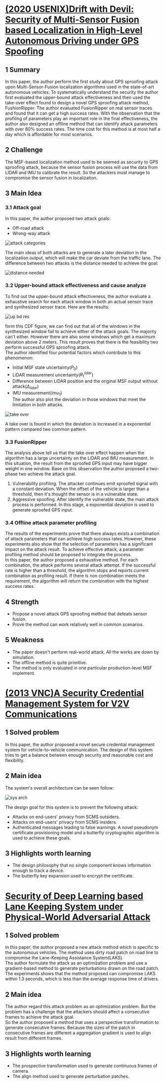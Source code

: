 # [(2020 USENIX)Drift with Devil: Security of Multi-Sensor Fusion based Localization in High-Level Autonomous Driving under GPS Spoofing](https://arxiv.org/pdf/2006.10318)
## 1 Summary
In this paper, the author perform the first study about GPS sproofing attack upon Multi-Sensor-Fusion localization algorithms used in the state-of-art autonomous vehicles. To systematically understand the security the author first evaluated the upper-bound attack effectiveness and then used the take-over effect found to design a novel GPS sproofing attack method, FushionRipper. The author evaluated FusionRipper on real sensor traces and found that it can get a high success rates. With the observation that the profiling of parameters play an important role in the final effectiveness, the author also designed an offline method that can identify attack parameters with over 80% success rates. The time cost for this method is at most half a day which is affordable for most scenarios.
## 2 Challenge
The MSF-based localization method used to be seemed as security to GPS sproofing attack, because the sensor fusion process will use the data from LIDAR and IMU to calibrate the result. So the attackers must manage to compromise the sensor fusion in localization.
## 3 Main Idea
### 3.1 Attack goal
In this paper, the author proposed two attack goals:
* Off-road attack
* Wrong-way attack

![attack categories](../images/wk2_cate.png)

The main ideas of both attacks are to generate a later deviation in the localization output, which will make the car deviate from the traffic lane. The difference between two attacks is the distance needed to achieve the goal:  

![distance needed](../images/wk2_atk_gal.png)

### 3.2 Upper-bound attack effectiveness and cause analyze
To find out the upper-bound attack effectiveness, the author evaluate a exhaustive search for each attack window in both an actual sensor trace and synthesized sensor trace. Here are the results:  

![up bd res](../images/wk2_up_res.png)

form this CDF figure, we can find out that all of the windows in the synthesized window fail to achieve either of the attack goals. The majority can't either. However there are also some windows which get a maximum deviation above 2 meters. This result proves that there is the feasibility two perform successful GPS sproofing attack.  
The author identified four potential factors which contribute to this phenomenon:

* Initial MSF state uncertainty($P_0$)
* LiDAR measurement uncertainty($R_1^{lidar}$)
* Difference between LiDAR position and the original MSF output without attack($\Delta_{lidar}$)
* IMU measurement($imu_1$)  
The author also plot the deviation in those windows that meet the limitation in both attacks.

![take over](../images/wk2_take_over.png)  

A take over is found in which the deviation is increased in a exponential pattern compared two common pattern.
### 3.3  FusionRipper
The analysis above tell us that the take over effect happen when the algorithm has a large uncertainty on the LiDAR and IMU measurement. In this situation, the result from the sproofed GPS input may have bigger weight in one window. Base on this observation the author proposed a two-phase two achieve the attack goal.
1. Vulnerability profiling. The attacker continues emit sproofed signal with a constant deviation. When the offset of the vehicle is larger than a threshold, then it's thought the sensor is in a vulnerable state.
2. Aggressive spoofing. After identify the vulnerable state, the main attack process is performed. In this stage, a exponential deviation is used to generate sproofed GPS input.
### 3.4 Offline attack parameter profiling
The results of the experiments prove that there always exists a combination of attack parameters that can achieve high success rates. However, these experiments also show that the selection of parameters has a significant impact on the attack result. To achieve effective attack, a parameter profiling method should be proposed to integrate the process.  
In this paper, the author proposed a exhaustive method. For each combination, the attack performs several attack attempt. If the successful rate is higher than a threshold, the algorithm stops and reports current combination as profiling result. If there is non combination meets the requirement, the algorithm will return the combination with the highest success rates.

## 4 Strength
* Propose a novel attack GPS sproofing method that defeats sensor fusion.
* Prove the method can work relatively well in common scenarios.
## 5 Weakness
* The paper doesn't perform real-world attack. All the works are down by simulation.
* The offline method is quite primitive.
* The method is only evaluated in one particular production-level MSF implement.

# [(2013 VNC)A Security Credential Management System for V2V Communications](https://www.researchgate.net/profile/William_Whyte/publication/271554151_A_security_credential_management_system_for_V2V_communications/links/566aeefe08ae1a797e396777.pdf)
## 1 Solved problem
In this paper, the author proposed a novel secure credential management system for vehicle-to-vehicle communication. The design of this system tries to get a balance between enough security and reasonable cost and flexibility.
## 2 Main idea
The system's overall architecture can be seen follow:  

![sys arch](../images/wk2_v2v_arc.png)

The design goal for this system is to prevent the following attack:
* Attacks on end-users' privacy from SCMS outsiders.
* Attacks on end-users' privacy from SCMS insiders.
* Authenticated messages leading to false warnings.
A novel pseudonym certificate provisioning model and a butterfly cryptographic algorithm is used to achieve these goals.  
## 3 Highlights worth learning
* The design philosophy that no single component knows information enough to track a device.
* The butterfly key expansion used to encrypt the certificate.

# [Security of Deep Learning based Lane Keeping System under Physical-World Adversarial Attack](https://arxiv.org/pdf/2003.01782)
## 1 Solved problem
In this paper, the author proposed a new attack method which is specific to the autonomous vehicles. The method uses dirty road patch on road line to compromise the Lane-Keeping Assistance System(LAKS).  
The author formulate the attack as an optimization problem and use a gradient-based method to generate perturbations drawn on the road patch.  
The experiments shows that the method proposed can compromise LAKS within 1.3 seconds, which is less than the average response time of drivers.

## 2 Main idea
The author regard this attack problem as an optimization problem. But the problem has a challenge that the attackers should affect a consecutive frames to achieve the attack goal.  
So the author proposed a method that uses a perspective transformation to generate consecutive frames. Because the sizes of the patch in consecutive frames are different a aggregation gradient is used to align result from different frames.  

## 3 Highlights worth learning
* The prospective transformation used to generate continuous frames of camera.
* The align method used to generate perturbation patches.